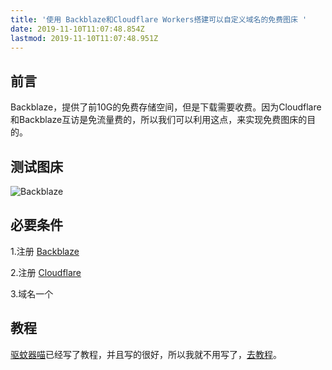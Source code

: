 ```yaml
---
title: '使用 Backblaze和Cloudflare Workers搭建可以自定义域名的免费图床 '
date: 2019-11-10T11:07:48.854Z
lastmod: 2019-11-10T11:07:48.951Z
---
```

## 前言
Backblaze，提供了前10G的免费存储空间，但是下载需要收费。因为Cloudflare和Backblaze互访是免流量费的，所以我们可以利用这点，来实现免费图床的目的。

##  测试图床

![Backblaze](https://img.suan.su/Screen-Shot-2019-11-12-13-04-41.99.png )

## 必要条件
1.注册 [Backblaze](https://www.backblaze.com/b2/sign-up.html)

2.注册 [Cloudflare](https://dash.cloudflare.com/sign-up)

3.域名一个

## 教程

[驱蚊器喵](https://blog.meow.page)已经写了教程，并且写的很好，所以我就不用写了，[去教程](https://blog.meow.page/2019/09/24/free-personal-image-hosting-with-backblaze-b2-and-cloudflare-workers/)。




